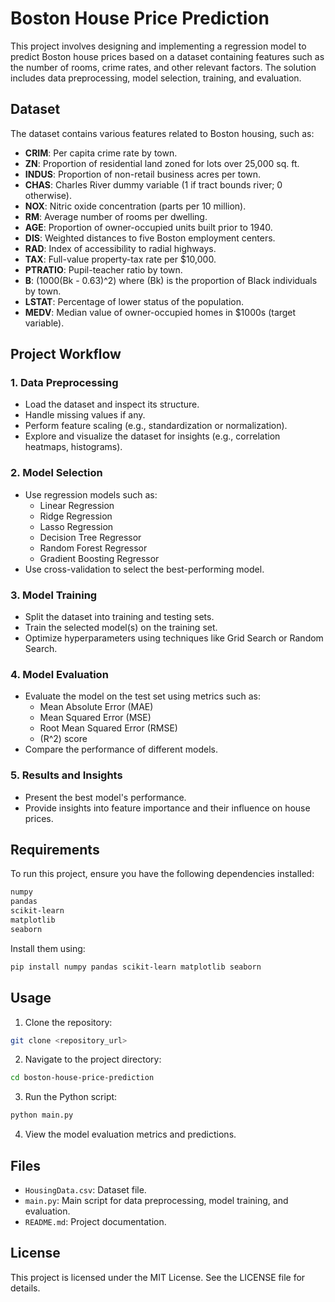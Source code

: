 # Boston House Price Prediction

This project involves designing and implementing a regression model to predict Boston house prices based on a dataset containing features such as the number of rooms, crime rates, and other relevant factors. The solution includes data preprocessing, model selection, training, and evaluation.

## Dataset

The dataset contains various features related to Boston housing, such as:
- **CRIM**: Per capita crime rate by town.
- **ZN**: Proportion of residential land zoned for lots over 25,000 sq. ft.
- **INDUS**: Proportion of non-retail business acres per town.
- **CHAS**: Charles River dummy variable (1 if tract bounds river; 0 otherwise).
- **NOX**: Nitric oxide concentration (parts per 10 million).
- **RM**: Average number of rooms per dwelling.
- **AGE**: Proportion of owner-occupied units built prior to 1940.
- **DIS**: Weighted distances to five Boston employment centers.
- **RAD**: Index of accessibility to radial highways.
- **TAX**: Full-value property-tax rate per $10,000.
- **PTRATIO**: Pupil-teacher ratio by town.
- **B**: \(1000(Bk - 0.63)^2\) where \(Bk\) is the proportion of Black individuals by town.
- **LSTAT**: Percentage of lower status of the population.
- **MEDV**: Median value of owner-occupied homes in $1000s (target variable).

## Project Workflow

### 1. Data Preprocessing
- Load the dataset and inspect its structure.
- Handle missing values if any.
- Perform feature scaling (e.g., standardization or normalization).
- Explore and visualize the dataset for insights (e.g., correlation heatmaps, histograms).

### 2. Model Selection
- Use regression models such as:
  - Linear Regression
  - Ridge Regression
  - Lasso Regression
  - Decision Tree Regressor
  - Random Forest Regressor
  - Gradient Boosting Regressor
- Use cross-validation to select the best-performing model.

### 3. Model Training
- Split the dataset into training and testing sets.
- Train the selected model(s) on the training set.
- Optimize hyperparameters using techniques like Grid Search or Random Search.

### 4. Model Evaluation
- Evaluate the model on the test set using metrics such as:
  - Mean Absolute Error (MAE)
  - Mean Squared Error (MSE)
  - Root Mean Squared Error (RMSE)
  - \(R^2\) score
- Compare the performance of different models.

### 5. Results and Insights
- Present the best model's performance.
- Provide insights into feature importance and their influence on house prices.

## Requirements

To run this project, ensure you have the following dependencies installed:

```bash
numpy
pandas
scikit-learn
matplotlib
seaborn
```

Install them using:

```bash
pip install numpy pandas scikit-learn matplotlib seaborn
```

## Usage

1. Clone the repository:

```bash
git clone <repository_url>
```

2. Navigate to the project directory:

```bash
cd boston-house-price-prediction
```

3. Run the Python script:

```bash
python main.py
```

4. View the model evaluation metrics and predictions.

## Files

- `HousingData.csv`: Dataset file.
- `main.py`: Main script for data preprocessing, model training, and evaluation.
- `README.md`: Project documentation.

## License

This project is licensed under the MIT License. See the LICENSE file for details.
